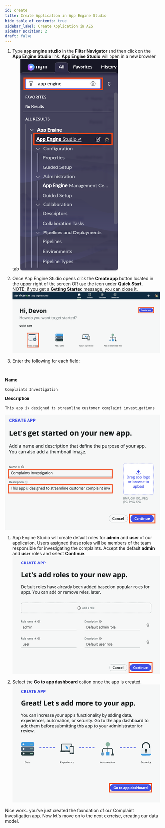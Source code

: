 ```yaml
---
id: create
title: Create Application in App Engine Studio 
hide_table_of_contents: true
sidebar_label: Create Application in AES
sidebar_position: 2
draft: false
---
```


1. Type **app engine studio** in the **Filter Navigator** and then click on the **App Engine Studio** link. **App Engine Studio** will open in a new browser tab
    ![](../images/2023-09-15-15-26-33.png)


2. Once App Engine Studio opens click the **Create app** button located in the upper right of the screen OR use the icon under **Quick Start**.   
   NOTE: if you get a **Getting Started** message, you can close it.
    ![](../images/2023-10-30-09-20-02.png)


3. Enter the following for each field:
<br/>

 **Name**
 ```
 Complaints Investigation
 ```
 **Description**
 ```
 This app is designed to streamline customer complaint investigations
 ```
 ![](../images/2023-08-18-09-12-31.png)


1. App Engine Studio will create default roles for **admin** and **user** of our application. Users assigned these roles will be members of the team responsible for investigating the complaints. Accept the default **admin** and **user** roles and select **Continue**.
    ![](../images/2023-08-04-08-44-36.png)


5. Select the **Go to app dashboard** option once the app is created.
    ![](../images/2023-08-04-08-45-14.png)


Nice work.. you've just created the foundation of our Complaint Investigation app. Now let's move on to the next exercise, creating our data model.